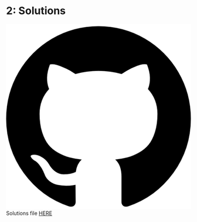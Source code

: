 # 2: Solutions

![](../../.gitbook/assets/25231.png) Solutions file [HERE](https://nbviewer.jupyter.org/github/ternikov/hse/blob/gh-pages/Seminar02_sol.ipynb)

